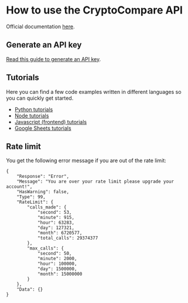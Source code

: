 # How to use the CryptoCompare API

Official documentation [here](https://min-api.cryptocompare.com/documentation).

## Generate an API key
[Read this guide to generate an API key](https://www.cryptocompare.com/coins/guides/how-to-use-our-api/).

## Tutorials
Here you can find a few code examples written in different languages so you can quickly get started.

* [Python tutorials](https://github.com/CryptoCompareLTD/api-guides/tree/master/python)
* [Node tutorials](https://github.com/CryptoCompareLTD/api-guides/tree/master/node)
* [Javascript (frontend) tutorials](https://github.com/CryptoCompareLTD/api-guides/tree/master/javascript)
* [Google Sheets tutorials](https://github.com/CryptoCompareLTD/api-guides/tree/master/googlesheet)

## Rate limit
You get the following error message if you are out of the rate limit:
```
{
	"Response": "Error",
	"Message": "You are over your rate limit please upgrade your account!",
	"HasWarning": false,
	"Type": 99,
	"RateLimit": {
		"calls_made": {
			"second": 53,
			"minute": 915,
			"hour": 63283,
			"day": 127321,
			"month": 6720577,
			"total_calls": 29374377
		},
		"max_calls": {
			"second": 50,
			"minute": 2000,
			"hour": 100000,
			"day": 1500000,
			"month": 15000000
		}
	},
	"Data": {}
}
```
